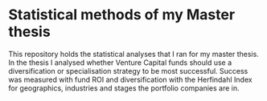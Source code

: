 # Statistical methods of my Master thesis

This repository holds the statistical analyses that I ran for my master thesis. In the thesis I analysed whether Venture Capital funds should use a diversification
or specialisation strategy to be most successful. 
Success was measured with fund ROI and diversification with the Herfindahl Index for geographics, industries and stages the portfolio companies are in.
